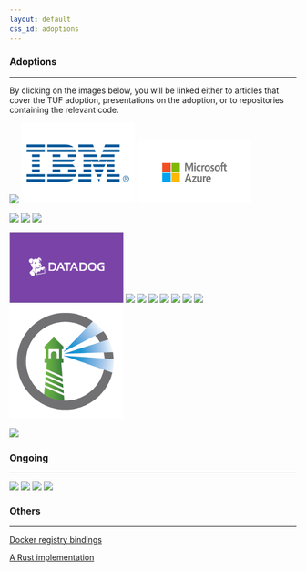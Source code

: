 ```yaml
---
layout: default
css_id: adoptions
---
```


### Adoptions
-------------

By clicking on the images below, you will be linked either to articles that
cover the TUF adoption, presentations on the adoption, or to repositories
containing the relevant code.


<a
href="https://github.com/theupdateframework/notary"
rel="Notary logo"><img src="/assets/images/notary_logo.png"
width="200"></a> 
<a href="https://console.bluemix.net/docs/services/Registry/registry_trusted_content.html#registry_trustedcontent"
rel="IBM logo"><img src="/assets/images/ibm_logo.jpg"
width="200"></a>
<a href="https://docs.microsoft.com/en-us/azure/container-registry/container-registry-content-trust"
rel="Microsoft Azure logo"><img src="/assets/images/azure_logo.jpg"
width="200"></a>

<a href="https://blog.docker.com/2015/08/content-trust-docker-1-8/" rel="docker
logo"><img src="/assets/images/docker_logo.png" width="200"></a> 
<a href="https://www.youtube.com/watch?v=2ZIu9XTvsC0"
rel="VMware logo"><img src="/assets/images/vmware_logo.png"
width="200"></a> 
<a href="https://advancedtelematic.com/en/press-releases/ats-is-integrating-the-uptane-security-framework-for-over-the-air-software-updates-to-connected-vehicles.html"
rel="ATS logo"><img src="/assets/images/ats_logo.png" width="200"></a>

<a href="https://www.datadoghq.com/blog/engineering/secure-publication-of-datadog-agent-integrations-with-tuf-and-in-toto/"
rel="Datadog logo"><img src="/assets/images/datadog_logo.png"
width="200"></a>
<a href="https://flynn.io/docs/development#the-update-framework-%28tuf%29" rel="Flynn logo"><img src="/assets/images/flynn_logo.png" width="200"></a> 
<a
href="https://www.youtube.com/watch?v=ofXHmfOTLyA"
rel="Quay logo"><img src="/assets/images/quay_logo.png"
width="200"></a> <a
href="https://github.com/digitalocean/do-agent"
rel="DigitalOcean logo"><img src="/assets/images/digitalocean_logo.png"
width="200"></a> <a
href="https://blog.cloudflare.com/pal-a-container-identity-bootstrapping-tool/"
rel="Cloudflare logo"><img src="/assets/images/cloudflare_logo.png"
width="200"></a> <a
href="http://docs.automotivelinux.org/docs/architecture/en/dev/reference/security/05-platform-security.html#agl-platform-software-update"
rel="AGL logo"><img src="/assets/images/agl.png"
width="200"></a>
<a href="https://github.com/kolide/updater"
rel="Kolide logo"><img src="/assets/images/kolide_logo.png"
width="200"></a>
<a href="https://www.airbiquity.com/news/press-releases/airbiquity-unveils-new-otamatictm-release-further-strengthening-over-air-ota-software-and-data-management-offering-automotive"
rel="Airbiquity logo"><img src="/assets/images/airbiquity.png"
width="200"></a>
<a href="https://github.com/goharbor/harbor/blob/master/docs/use_notary.md"
rel="Harbor logo"><img src="/assets/images/harbor_logo.png"
width="200"></a>

<a
href="https://leap.se/en/2014/darkest-night"
rel="LEAP logo"><img src="/assets/images/leap_logo.png"
width="200"></a> 

### Ongoing
-----------

<a
href="https://github.com/pypa/interoperability-peps/blob/master/pep-0458-tuf-online-keys.rst"
rel="PyPI logo"><img src="/assets/images/pypi_logo.png"
width="200"></a> <a
href="https://corner.squareup.com/2013/12/securing-rubygems-with-tuf-part-1.html"
rel="Rubygems logo"><img src="/assets/images/rubygems_logo.png"
width="200"></a> <a
href="https://www.well-typed.com/blog/2015/04/improving-hackage-security/"
rel="Haskell Industrial Group logo"><img src="/assets/images/haskell_logo.png"
width="200"></a> <a
href="https://opam.ocaml.org/blog/Signing-the-opam-repository/" rel="OPAM
logo"><img src="/assets/images/opam_logo.png" width="200"></a>

### Others
----------

[Docker registry bindings](https://github.com/davedoesdev/dtuf)

[A Rust implementation](https://github.com/heartsucker/rust-tuf)
